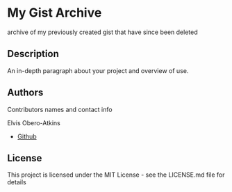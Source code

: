 # My Gist Archive

archive of my previously created gist that have since been deleted 

## Description

An in-depth paragraph about your project and overview of use.

## Authors

Contributors names and contact info

Elvis Obero-Atkins 
- [Github](https://github.com/elvybean/)

## License

This project is licensed under the MIT License - see the LICENSE.md file for details
